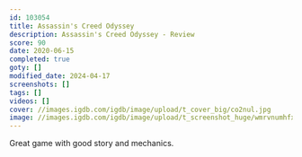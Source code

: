 ```yaml
---
id: 103054
title: Assassin's Creed Odyssey
description: Assassin's Creed Odyssey - Review
score: 90
date: 2020-06-15
completed: true
goty: []
modified_date: 2024-04-17
screenshots: []
tags: []
videos: []
cover: //images.igdb.com/igdb/image/upload/t_cover_big/co2nul.jpg
image: //images.igdb.com/igdb/image/upload/t_screenshot_huge/wmrvnumhfxku1hvpq7m6.jpg
---
```

Great game with good story and mechanics.